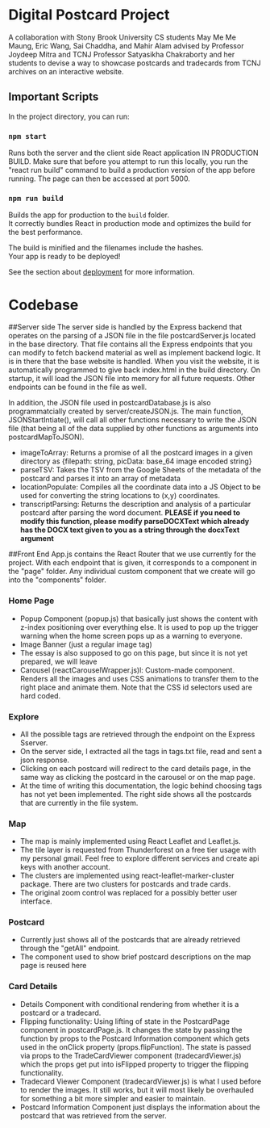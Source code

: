 # Digital Postcard Project 
A collaboration with Stony Brook University CS students May Me Me Maung, Eric Wang, Sai Chaddha, and Mahir Alam advised by Professor Joydeep Mitra and TCNJ Professor Satyasikha Chakraborty and her students to devise a way to showcase postcards and tradecards from TCNJ archives on an interactive website.

## Important Scripts

In the project directory, you can run:

### `npm start`

Runs both the server and the client side React application IN PRODUCTION BUILD. Make sure that before you attempt to run this locally, you run the "react run build" command to build a production version of the app before running. The page can then be accessed at port 5000. 

### `npm run build`

Builds the app for production to the `build` folder.\
It correctly bundles React in production mode and optimizes the build for the best performance.

The build is minified and the filenames include the hashes.\
Your app is ready to be deployed!

See the section about [deployment](https://facebook.github.io/create-react-app/docs/deployment) for more information.

# Codebase
##Server side
The server side is handled by the Express backend that operates on the parsing of a JSON file in the file postcardServer.js located in the base directory. That file contains all the Express endpoints that you can modify to fetch backend material as well as implement backend logic. It is in there that the base website is handled. When you visit the website, it is automatically programmed to give back index.html in the build directory. On startup, it will load the JSON file into memory for all future requests. Other endpoints can be found in the file as well. 

In addition, the JSON file used in postcardDatabase.js is also programmatcially created by server/createJSON.js. The main function, JSONStartIntiate(), will call all other functions necessary to write the JSON file (that being all of the data supplied by other functions as arguments into postcardMapToJSON). 
- imageToArray: Returns a promise of all the postcard images in a given directory as {filepath: string, picData: base_64 image encoded string}
- parseTSV: Takes the TSV from the Google Sheets of the metadata of the postcard and parses it into an array of metadata
- locationPopulate: Compiles all the coordinate data into a JS Object to be used for converting the string locations to (x,y) coordinates.
- transcriptParsing: Returns the description and analysis of a particular postcard after parsing the word document. **PLEASE if you need to modify this function, please modify parseDOCXText which already has the DOCX text given to you as a string through the docxText argument**


##Front End
App.js contains the React Router that we use currently for the project. With each endpoint that is given, it corresponds to a component in the "page" folder. Any individual custom component that we create will go into the "components" folder.

### Home Page
- Popup Component (popup.js) that basically just shows the content with z-index positioning over everything else. It is used to pop up the trigger warning when the home screen pops up as a warning to everyone.
- Image Banner (just a regular image tag)
- The essay is also supposed to go on this page, but since it is not yet prepared, we will leave
- Carousel (reactCarouselWrapper.js)l: Custom-made component. Renders all the images and uses CSS animations to transfer them to the right place and animate them. Note that the CSS id selectors used are hard coded.

### Explore
- All the possible tags are retrieved through the endpoint on the Express Sserver.
- On the server side, I extracted all the tags in tags.txt file, read and sent a json response.
- Clicking on each postcard will redirect to the card details page, in the same way as clicking the postcard in the carousel or on the map page.
- At the time of writing this documentation, the logic behind choosing tags has not yet been implemented. The right side shows all the postcards that are currently in the file system.

### Map
- The map is mainly implemented using React Leaflet and Leaflet.js.
- The tile layer is requested from Thunderforest on a free tier usage with my personal gmail. Feel free to explore different services and create api keys with another account.
- The clusters are implemented using react-leaflet-marker-cluster package. There are two clusters for postcards and trade cards. 
- The original zoom control was replaced for a possibly better user interface.

### Postcard
- Currently just shows all of the postcards that are already retrieved through the "getAll" endpoint.
- The component used to show brief postcard descriptions on the map page is reused here

### Card Details
- Details Component with conditional rendering from whether it is a postcard or a tradecard.
- Flipping functionality: Using lifting of state in the PostcardPage component in postcardPage.js. It changes the state by passing the function by props to the Postcard Information component which gets used in the onClick property (props.flipFunction). The state is passed via props to the TradeCardViewer component (tradecardViewer.js) which the props get put into isFlipped property to trigger the flipping functionality.
- Tradecard Viewer Component (tradecardViewer.js)  is what I used before to render the images. It still works, but it will most likely be overhauled for something a bit more simpler and easier to maintain.
- Postcard Information Component just displays the information about the postcard that was retrieved from the server.
